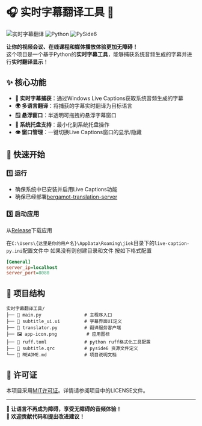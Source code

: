 # 🎧 实时字幕翻译工具 📝

![实时字幕翻译](https://img.shields.io/badge/实时-字幕翻译-brightgreen?style=flat-square) 
![Python](https://img.shields.io/badge/Python-3.8+-blue?logo=python&style=flat-square)
![PySide6](https://img.shields.io/badge/PySide6-6.4+-blue?logo=qt&style=flat-square)

**让你的视频会议、在线课程和媒体播放体验更加无障碍！**  
这个项目是一个基于Python的**实时字幕工具**，能够捕获系统音频生成的字幕并进行**实时翻译显示**！

## ✨ 核心功能

- **🎤 实时字幕捕获**：通过Windows Live Captions获取系统音频生成的字幕
- **🌍 多语言翻译**：将捕获的字幕实时翻译为目标语言
- **🪟 悬浮窗口**：半透明可拖拽的悬浮字幕窗口
- **📌 系统托盘支持**：最小化到系统托盘操作
- **👁️ 窗口管理**：一键切换Live Captions窗口的显示/隐藏

## 🚀 快速开始

### 1️⃣ 运行
  - 确保系统中已安装并启用Live Captions功能
  - 确保已经部署[bergamot-translation-server](https://github.com/TomasJack1/bergamot-translation-server)
### 3️⃣ 启动应用
从[Release](https://github.com/TomasJack1/live-caption-py/releases)下载应用

在`C:\Users\{这里是你的用户名}\AppData\Roaming\jiek`目录下的`live-caption-py.ini`配置文件中  如果没有则创建目录和文件 按如下格式配置

```ini
[General]
server_ip=localhost
server_port=8080


```

## 📁 项目结构

```
实时字幕翻译工具/
├── 📄 main.py                # 主程序入口
├── 📄 subtitle_ui.ui         # 字幕界面UI定义
├── 📄 translator.py          # 翻译服务客户端
├── 🖼️ app-icon.png           # 应用图标
├── 🔧 ruff.toml              # python ruff格式化工具配置
├── 📄 subtitle.qrc           # pyside6 资源文件定义
└── 📖 README.md              # 项目说明文档
```

## 📜 许可证

本项目采用[MIT许可证](LICENSE)。详情请参阅项目中的LICENSE文件。

---

**🎉 让语言不再成为障碍，享受无障碍的音频体验！**  
**🌟 欢迎贡献代码和提出改进建议！**